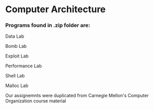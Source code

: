 # Computer Architecture

### Programs found in .zip folder are:
Data Lab

Bomb Lab

Exploit Lab

Performance Lab

Shell Lab

Malloc Lab

Our assignemnts were duplicated from Carnegie Mellon's Computer Organization course material
